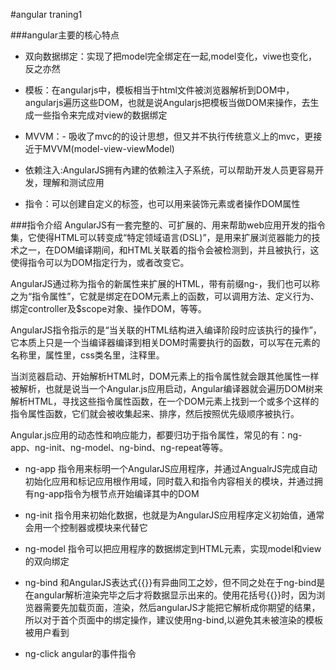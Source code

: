 #angular traning1

###angular主要的核心特点

* 双向数据绑定：实现了把model完全绑定在一起,model变化，viwe也变化，反之亦然

* 模板：在angularjs中，模板相当于html文件被浏览器解析到DOM中，angularjs遍历这些DOM，也就是说Angularjs把模板当做DOM来操作，去生成一些指令来完成对view的数据绑定

* MVVM：- 吸收了mvc的的设计思想，但又并不执行传统意义上的mvc，更接近于MVVM(model-view-viewModel)

* 依赖注入:AngularJS拥有內建的依赖注入子系统，可以帮助开发人员更容易开发，理解和测试应用

* 指令：可以创建自定义的标签，也可以用来装饰元素或者操作DOM属性


###指令介绍
AngularJS有一套完整的、可扩展的、用来帮助web应用开发的指令集，它使得HTML可以转变成“特定领域语言(DSL)”，是用来扩展浏览器能力的技术之一，在DOM编译期间，和HTML关联着的指令会被检测到，并且被执行，这使得指令可以为DOM指定行为，或者改变它。

AngularJS通过称为指令的新属性来扩展的HTML，带有前缀ng-，我们也可以称之为“指令属性”，它就是绑定在DOM元素上的函数，可以调用方法、定义行为、绑定controller及$scope对象、操作DOM，等等。

AngularJS指令指示的是“当关联的HTML结构进入编译阶段时应该执行的操作”，它本质上只是一个当编译器编译到相关DOM时需要执行的函数，可以写在元素的名称里，属性里，css类名里，注释里。

当浏览器启动、开始解析HTML时，DOM元素上的指令属性就会跟其他属性一样被解析，也就是说当一个Angular.js应用启动，Angular编译器就会遍历DOM树来解析HTML，寻找这些指令属性函数，在一个DOM元素上找到一个或多个这样的指令属性函数，它们就会被收集起来、排序，然后按照优先级顺序被执行。

Angular.js应用的动态性和响应能力，都要归功于指令属性，常见的有：ng-app、ng-init、ng-model、ng-bind、ng-repeat等等。

* ng-app 指令用来标明一个AngularJS应用程序，并通过AngualrJS完成自动初始化应用和标记应用根作用域，同时载入和指令内容相关的模块，并通过拥有ng-app指令为根节点开始编译其中的DOM


* ng-init 指令用来初始化数据，也就是为AngularJS应用程序定义初始值，通常会用一个控制器或模块来代替它


* ng-model 指令可以把应用程序的数据绑定到HTML元素，实现model和view的双向绑定


* ng-bind 和AngularJS表达式{{}}有异曲同工之妙，但不同之处在于ng-bind是在angular解析渲染完毕之后才将数据显示出来的。使用花括号{{}}时，因为浏览器需要先加载页面，渲染，然后angularJS才能把它解析成你期望的结果，所以对于首个页面中的绑定操作，建议使用ng-bind,以避免其未被渲染的模板被用户看到

* ng-click angular的事件指令

